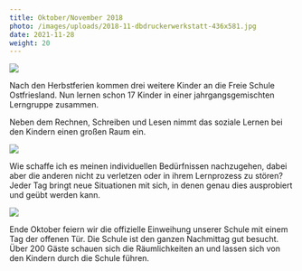 ```yaml
---
title: Oktober/November 2018
photo: /images/uploads/2018-11-dbdruckerwerkstatt-436x581.jpg
date: 2021-11-28
weight: 20
---
```

![](/images/uploads/2018-11-dbdruckerwerkstatt-436x581.jpg)

Nach den Herbstferien kommen drei weitere Kinder an die Freie Schule Ostfriesland. Nun lernen schon 17 Kinder in einer jahrgangsgemischten Lerngruppe zusammen.

Neben dem Rechnen, Schreiben und Lesen nimmt das soziale Lernen bei den Kindern einen großen Raum ein. 

![](/images/uploads/2018-11-schler-beschftigen-sich-mit-den-thema-vgel-im-winter-und-stellen-vogelfutter-her-436x327.jpg)

Wie schaffe ich es meinen individuellen Bedürfnissen nachzugehen, dabei aber die anderen nicht zu verletzen oder in ihrem Lernprozess zu stören? Jeder Tag bringt neue Situationen mit sich, in denen genau dies ausprobiert und geübt werden kann.

![](/images/uploads/2018-11-wp-20180502-12-40-32-pro-436x245.jpg)

Ende Oktober feiern wir die offizielle Einweihung unserer Schule mit einem Tag der offenen Tür. Die Schule ist den ganzen Nachmittag gut besucht. Über 200 Gäste schauen sich die Räumlichkeiten an und lassen sich von den Kindern durch die Schule führen.